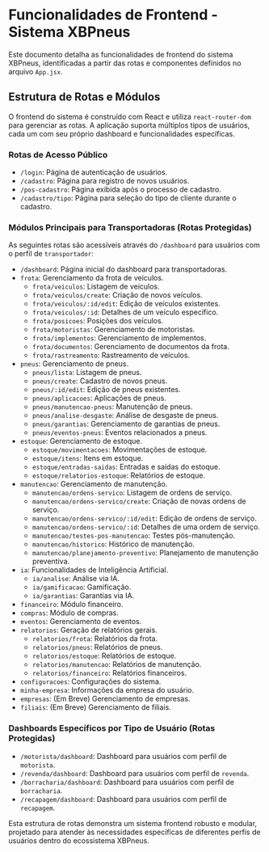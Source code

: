 # Funcionalidades de Frontend - Sistema XBPneus

Este documento detalha as funcionalidades de frontend do sistema XBPneus, identificadas a partir das rotas e componentes definidos no arquivo `App.jsx`.

## Estrutura de Rotas e Módulos

O frontend do sistema é construído com React e utiliza `react-router-dom` para gerenciar as rotas. A aplicação suporta múltiplos tipos de usuários, cada um com seu próprio dashboard e funcionalidades específicas.

### Rotas de Acesso Público

*   `/login`: Página de autenticação de usuários.
*   `/cadastro`: Página para registro de novos usuários.
*   `/pos-cadastro`: Página exibida após o processo de cadastro.
*   `/cadastro/tipo`: Página para seleção do tipo de cliente durante o cadastro.

### Módulos Principais para Transportadoras (Rotas Protegidas)

As seguintes rotas são acessíveis através do `/dashboard` para usuários com o perfil de `transportador`:

*   `/dashboard`: Página inicial do dashboard para transportadoras.
*   `frota`: Gerenciamento da frota de veículos.
    *   `frota/veiculos`: Listagem de veículos.
    *   `frota/veiculos/create`: Criação de novos veículos.
    *   `frota/veiculos/:id/edit`: Edição de veículos existentes.
    *   `frota/veiculos/:id`: Detalhes de um veículo específico.
    *   `frota/posicoes`: Posições dos veículos.
    *   `frota/motoristas`: Gerenciamento de motoristas.
    *   `frota/implementos`: Gerenciamento de implementos.
    *   `frota/documentos`: Gerenciamento de documentos da frota.
    *   `frota/rastreamento`: Rastreamento de veículos.
*   `pneus`: Gerenciamento de pneus.
    *   `pneus/lista`: Listagem de pneus.
    *   `pneus/create`: Cadastro de novos pneus.
    *   `pneus/:id/edit`: Edição de pneus existentes.
    *   `pneus/aplicacoes`: Aplicações de pneus.
    *   `pneus/manutencao-pneus`: Manutenção de pneus.
    *   `pneus/analise-desgaste`: Análise de desgaste de pneus.
    *   `pneus/garantias`: Gerenciamento de garantias de pneus.
    *   `pneus/eventos-pneus`: Eventos relacionados a pneus.
*   `estoque`: Gerenciamento de estoque.
    *   `estoque/movimentacoes`: Movimentações de estoque.
    *   `estoque/itens`: Itens em estoque.
    *   `estoque/entradas-saidas`: Entradas e saídas do estoque.
    *   `estoque/relatorios-estoque`: Relatórios de estoque.
*   `manutencao`: Gerenciamento de manutenção.
    *   `manutencao/ordens-servico`: Listagem de ordens de serviço.
    *   `manutencao/ordens-servico/create`: Criação de novas ordens de serviço.
    *   `manutencao/ordens-servico/:id/edit`: Edição de ordens de serviço.
    *   `manutencao/ordens-servico/:id`: Detalhes de uma ordem de serviço.
    *   `manutencao/testes-pos-manutencao`: Testes pós-manutenção.
    *   `manutencao/historico`: Histórico de manutenção.
    *   `manutencao/planejamento-preventivo`: Planejamento de manutenção preventiva.
*   `ia`: Funcionalidades de Inteligência Artificial.
    *   `ia/analise`: Análise via IA.
    *   `ia/gamificacao`: Gamificação.
    *   `ia/garantias`: Garantias via IA.
*   `financeiro`: Módulo financeiro.
*   `compras`: Módulo de compras.
*   `eventos`: Gerenciamento de eventos.
*   `relatorios`: Geração de relatórios gerais.
    *   `relatorios/frota`: Relatórios da frota.
    *   `relatorios/pneus`: Relatórios de pneus.
    *   `relatorios/estoque`: Relatórios de estoque.
    *   `relatorios/manutencao`: Relatórios de manutenção.
    *   `relatorios/financeiro`: Relatórios financeiros.
*   `configuracoes`: Configurações do sistema.
*   `minha-empresa`: Informações da empresa do usuário.
*   `empresas`: (Em Breve) Gerenciamento de empresas.
*   `filiais`: (Em Breve) Gerenciamento de filiais.

### Dashboards Específicos por Tipo de Usuário (Rotas Protegidas)

*   `/motorista/dashboard`: Dashboard para usuários com perfil de `motorista`.
*   `/revenda/dashboard`: Dashboard para usuários com perfil de `revenda`.
*   `/borracharia/dashboard`: Dashboard para usuários com perfil de `borracharia`.
*   `/recapagem/dashboard`: Dashboard para usuários com perfil de `recapagem`.

Esta estrutura de rotas demonstra um sistema frontend robusto e modular, projetado para atender às necessidades específicas de diferentes perfis de usuários dentro do ecossistema XBPneus.
